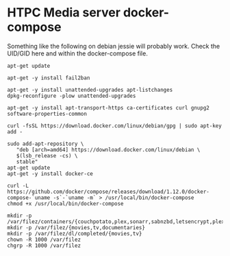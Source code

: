 # HTPC Media server docker-compose

Something like the following on debian jessie will probably work. Check the UID/GID here and within the docker-compose file.

```
apt-get update

apt-get -y install fail2ban

apt-get -y install unattended-upgrades apt-listchanges
dpkg-reconfigure -plow unattended-upgrades

apt-get -y install apt-transport-https ca-certificates curl gnupg2 software-properties-common

curl -fsSL https://download.docker.com/linux/debian/gpg | sudo apt-key add -

sudo add-apt-repository \
   "deb [arch=amd64] https://download.docker.com/linux/debian \
   $(lsb_release -cs) \
   stable"
apt-get update
apt-get -y install docker-ce

curl -L https://github.com/docker/compose/releases/download/1.12.0/docker-compose-`uname -s`-`uname -m` > /usr/local/bin/docker-compose
chmod +x /usr/local/bin/docker-compose

mkdir -p /var/filez/containers/{couchpotato,plex,sonarr,sabnzbd,letsencrypt,plexrequests,htpcmanager,hydra}/config
mkdir -p /var/filez/{movies,tv,documentaries}
mkdir -p /var/filez/dl/completed/{movies,tv}
chown -R 1000 /var/filez
chgrp -R 1000 /var/filez
```


